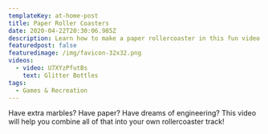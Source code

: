 ```yaml
---
templateKey: at-home-post
title: Paper Roller Coasters
date: 2020-04-22T20:30:06.985Z
description: Learn how to make a paper rollercoaster in this fun video!
featuredpost: false
featuredimage: /img/favicon-32x32.png
videos:
  - video: U7XYzPfutBs
    text: Glitter Bottles
tags:
  - Games & Recreation
---
```


Have extra marbles? Have paper? Have dreams of engineering? This video will help you combine all of that into your own rollercoaster track!
